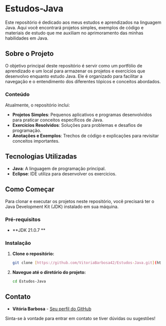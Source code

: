 # Estudos-Java

Este repositório é dedicado aos meus estudos e aprendizados na linguagem Java. Aqui você encontrará projetos simples, exemplos de código e materiais de estudo que me auxiliam no aprimoramento das minhas habilidades em Java.

## Sobre o Projeto

O objetivo principal deste repositório é servir como um portfólio de aprendizado e um local para armazenar os projetos e exercícios que desenvolvo enquanto estudo Java. Ele é organizado para facilitar a navegação e o entendimento dos diferentes tópicos e conceitos abordados.

### Conteúdo

Atualmente, o repositório inclui:

* **Projetos Simples**: Pequenos aplicativos e programas desenvolvidos para praticar conceitos específicos de Java.
* **Exercícios Resolvidos**: Soluções para problemas e desafios de programação.
* **Anotações e Exemplos**: Trechos de código e explicações para revisitar conceitos importantes.

## Tecnologias Utilizadas

* **Java**: A linguagem de programação principal.
* **Eclipse**: IDE utiliza para desenvolver os exercicios.

## Como Começar

Para clonar e executar os projetos neste repositório, você precisará ter o Java Development Kit (JDK) instalado em sua máquina.

### Pré-requisitos

* **JDK 21.0.7 **

### Instalação

1.  **Clone o repositório:**

    ```bash
    git clone [https://github.com/VitoriaBarbosa42/Estudos-Java.git](https://github.com/VitoriaBarbosa42/Estudos-Java.git)
    ```

2.  **Navegue até o diretório do projeto:**

    ```bash
    cd Estudos-Java
    ```
## Contato

* **Vitória Barbosa** - [Seu perfil do GitHub](https://github.com/VitoriaBarbosa42)


Sinta-se à vontade para entrar em contato se tiver dúvidas ou sugestões!
